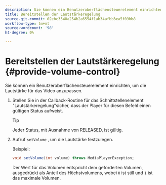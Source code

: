 ```yaml
---
description: Sie können ein Benutzeroberflächensteuerelement einrichten, um die Lautstärke für das Video anzupassen.
title: Bereitstellen der Lautstärkeregelung
source-git-commit: 02ebc3548a254b2a6554f1ab34afbb3ea5f09bb8
workflow-type: tm+mt
source-wordcount: '98'
ht-degree: 0%

---
```


# Bereitstellen der Lautstärkeregelung {#provide-volume-control}

Sie können ein Benutzeroberflächensteuerelement einrichten, um die Lautstärke für das Video anzupassen.

1. Stellen Sie in der Callback-Routine für das Schnittstellenelement &quot;Lautstärkeregelung&quot;sicher, dass der Player für diesen Befehl einen gültigen Status aufweist.

   >[!TIP]
   >
   >Jeder Status, mit Ausnahme von RELEASED, ist gültig.

1. Aufruf `setVolume` , um die Lautstärke festzulegen.

   Beispiel:

   ```java
   void setVolume(int volume) throws MediaPlayerException;
   ```

   Der Wert für das Volumen entspricht dem geforderten Volumen, ausgedrückt als Anteil des Höchstvolumens, wobei `0` ist still und `1` ist das maximale Volumen.
